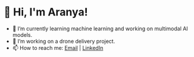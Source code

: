 # 👋 Hi, I'm Aranya!
- 🌱 I’m currently learning machine learning and working on multimodal AI models.
- 🔭 I’m working on a drone delivery project.
- 📫 How to reach me: [Email](mailto:aranyasaha932@gmail.com) | [LinkedIn](https://linkedin.com/in/aranya-saha)
